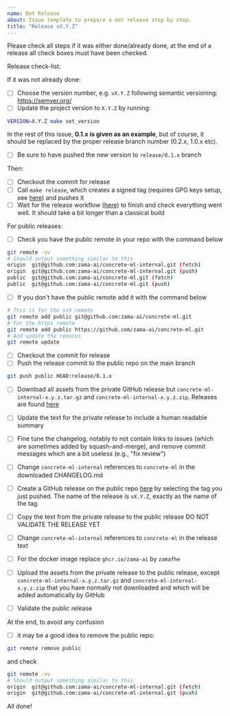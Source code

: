 ```yaml
---
name: Dot Release
about: Issue template to prepare a dot release step by step.
title: "Release vX.Y.Z"
---
```

<!-- Make sure to set the proper version in the issue template -->
Please check all steps if it was either done/already done, at the end of a release all check boxes must have been checked.

Release check-list:
<!-- Note that some of these steps will be automated in the future -->
If it was not already done:
- [ ] Choose the version number, e.g. `vX.Y.Z` following semantic versioning: https://semver.org/
- [ ] Update the project version to `X.Y.Z` by running:

```bash
VERSION=X.Y.Z make set_version
```

In the rest of this issue, **0.1.x is given as an example**, but of course, it should be replaced by the proper release branch number (0.2.x, 1.0.x etc).

- [ ] Be sure to have pushed the new version to `release/0.1.x` branch


Then:
- [ ] Checkout the commit for release
- [ ] Call `make release`, which creates a signed tag (requires GPG keys setup, see [here](https://docs.github.com/en/github/authenticating-to-github/managing-commit-signature-verification)) and pushes it
- [ ] Wait for the release workflow ([here](https://github.com/zama-ai/concrete-ml-internal/actions)) to finish and check everything went well. It should take a bit longer than a classical build

For public releases:
- [ ] Check you have the public remote in your repo with the command below
```bash
git remote -vv
# Should output something similar to this
origin  git@github.com:zama-ai/concrete-ml-internal.git (fetch)
origin  git@github.com:zama-ai/concrete-ml-internal.git (push)
public  git@github.com:zama-ai/concrete-ml.git (fetch)
public  git@github.com:zama-ai/concrete-ml.git (push)
```
- [ ] If you don't have the public remote add it with the command below
```bash
# This is for the ssh remote
git remote add public git@github.com:zama-ai/concrete-ml.git
# For the https remote
git remote add public https://github.com/zama-ai/concrete-ml.git
# And update the remotes
git remote update
```

- [ ] Checkout the commit for release
- [ ] Push the release commit to the public repo on the main branch
```bash
git push public HEAD:release/0.1.x
```
- [ ] Download all assets from the private GitHub release but `concrete-ml-internal-x.y.z.tar.gz` and `concrete-ml-internal-x.y.z.zip`. Releases are found [here](https://github.com/zama-ai/concrete-ml-internal/releases)
- [ ] Update the text for the private release to include a human readable summary
- [ ] Fine tune the changelog, notably to not contain links to issues (which are sometimes added by squash-and-merge), and remove commit messages which are a bit useless (e.g., "fix review")
- [ ] Change `concrete-ml-internal` references to `concrete-ml` in the downloaded CHANGELOG.md
- [ ] Create a GitHub release on the public repo [here](https://github.com/zama-ai/concrete-ml/releases/new) by selecting the tag you just pushed. The name of the release is `vX.Y.Z`, exactly as the name of the tag.
- [ ] Copy the text from the private release to the public release DO NOT VALIDATE THE RELEASE YET
- [ ] Change `concrete-ml-internal` references to `concrete-ml` in the release text
- [ ] For the docker image replace `ghcr.io/zama-ai` by `zamafhe`
- [ ] Upload the assets from the private release to the public release, except `concrete-ml-internal-x.y.z.tar.gz` and `concrete-ml-internal-x.y.z.zip` that you have normally not downloaded and which will be added automatically by GitHub

- [ ] Validate the public release

At the end, to avoid any confusion
- [ ] it may be a good idea to remove the public repo:

```bash
git remote remove public
````

and check

```bash
git remote -vv
# Should output something similar to this
origin  git@github.com:zama-ai/concrete-ml-internal.git (fetch)
origin  git@github.com:zama-ai/concrete-ml-internal.git (push)
```

All done!
